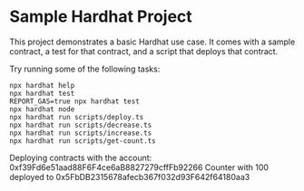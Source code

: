 # Sample Hardhat Project

This project demonstrates a basic Hardhat use case. It comes with a sample contract, a test for that contract, and a script that deploys that contract.

Try running some of the following tasks:

```shell
npx hardhat help
npx hardhat test
REPORT_GAS=true npx hardhat test
npx hardhat node
npx hardhat run scripts/deploy.ts
npx hardhat run scripts/decrease.ts 
npx hardhat run scripts/increase.ts
npx hardhat run scripts/get-count.ts
```


Deploying contracts with the account: 0xf39Fd6e51aad88F6F4ce6aB8827279cffFb92266
Counter with 100 deployed to 0x5FbDB2315678afecb367f032d93F642f64180aa3


